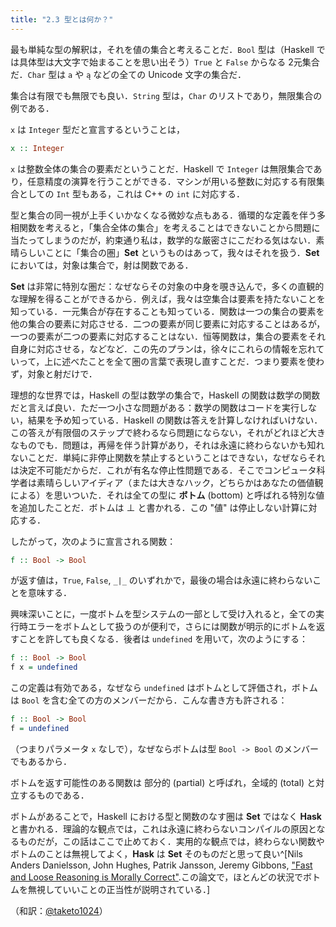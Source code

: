 ```yaml
---
title: "2.3 型とは何か？"
---
```

最も単純な型の解釈は，それを値の集合と考えることだ．`Bool` 型は（Haskell では具体型は大文字で始まることを思い出そう）`True` と `False` からなる 2元集合だ．`Char` 型は `a` や `ą` などの全ての Unicode 文字の集合だ．

集合は有限でも無限でも良い．`String` 型は，`Char` のリストであり，無限集合の例である．

`x` は `Integer` 型だと宣言するということは，

```haskell
x :: Integer
```

`x` は整数全体の集合の要素だということだ．Haskell で `Integer` は無限集合であり，任意精度の演算を行うことができる．マシンが用いる整数に対応する有限集合としての `Int` 型もある，これは C++ の `int` に対応する．

型と集合の同一視が上手くいかなくなる微妙な点もある．循環的な定義を伴う多相関数を考えると，「集合全体の集合」を考えることはできないことから問題に当たってしまうのだが，約束通り私は，数学的な厳密さにこだわる気はない．素晴らしいことに「集合の圏」$\mathbf{Set}$ というものはあって，我々はそれを扱う．$\mathbf{Set}$ においては，対象は集合で，射は関数である．

$\mathbf{Set}$ は非常に特別な圏だ：なぜならその対象の中身を覗き込んで，多くの直観的な理解を得ることができるから．例えば，我々は空集合は要素を持たないことを知っている．一元集合が存在することも知っている．関数は一つの集合の要素を他の集合の要素に対応させる．二つの要素が同じ要素に対応することはあるが，一つの要素が二つの要素に対応することはない．恒等関数は，集合の要素をそれ自身に対応させる，などなど．この先のプランは，徐々にこれらの情報を忘れていって，上に述べたことを全て圏の言葉で表現し直すことだ．つまり要素を使わず，対象と射だけで．

理想的な世界では，Haskell の型は数学の集合で，Haskell の関数は数学の関数だと言えば良い．ただ一つ小さな問題がある：数学の関数はコードを実行しない，結果を予め知っている．Haskell の関数は答えを計算しなければいけない．この答えが有限個のステップで終わるなら問題にならない，それがどれほど大きなものでも．問題は，再帰を伴う計算があり，それは永遠に終わらないかも知れないことだ．単純に非停止関数を禁止するということはできない，なぜならそれは決定不可能だからだ．これが有名な停止性問題である．そこでコンピュータ科学者は素晴らしいアイディア（または大きなハック，どちらかはあなたの価値観による）を思いついた．それは全ての型に **ボトム** (bottom) と呼ばれる特別な値を追加したことだ．ボトムは $\bot$ と書かれる．この "値" は停止しない計算に対応する．

したがって，次のように宣言される関数：

```haskell
f :: Bool -> Bool
```

が返す値は，`True`, `False`, `_|_` のいずれかで，最後の場合は永遠に終わらないことを意味する．

興味深いことに，一度ボトムを型システムの一部として受け入れると，全ての実行時エラーをボトムとして扱うのが便利で，さらには関数が明示的にボトムを返すことを許しても良くなる．後者は `undefined` を用いて，次のようにする：

```haskell
f :: Bool -> Bool
f x = undefined
```

この定義は有効である，なぜなら `undefined` はボトムとして評価され，ボトムは `Bool` を含む全ての方のメンバーだから．こんな書き方も許される：

```haskell
f :: Bool -> Bool
f = undefined
```

（つまりパラメータ `x` なしで），なぜならボトムは型 `Bool -> Bool` のメンバーでもあるから．

ボトムを返す可能性のある関数は 部分的 (partial) と呼ばれ，全域的 (total) と対立するものである．

ボトムがあることで，Haskell における型と関数のなす圏は $\mathbf{Set}$ ではなく $\mathbf{Hask}$ と書かれる．理論的な観点では，これは永遠に終わらないコンパイルの原因となるものだが，この話はここで止めておく．実用的な観点では，終わらない関数やボトムのことは無視してよく，$\mathbf{Hask}$ は $\mathbf{Set}$ そのものだと思って良い^[Nils Anders Danielsson,
John Hughes, Patrik Jansson, Jeremy Gibbons, ["Fast and Loose Reasoning is Morally Correct"](http://www.cs.ox.ac.uk/jeremy.gibbons/publications/fast+loose.pdf).この論文で，ほとんどの状況でボトムを無視していいことの正当性が説明されている．]

（和訳：[@taketo1024](https://zenn.dev/taketo1024)）
